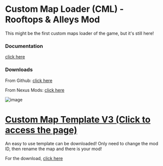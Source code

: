 # Custom Map Loader (CML) - Rooftops & Alleys Mod

This might be the first custom maps loader of the game, but it's still here!

### Documentation

[click here](https://rna-modding.gitbook.io/doc/custom-maps/map-loaders/install-custom-maps-loader)

### Downloads

From Github: [click here](https://github.com/LoulouNoLegend/CustomMapLoader-RooftopsAndAlleys/releases)

From Nexus Mods: [click here](https://www.nexusmods.com/rooftopsandalleystheparkourgame/mods/28)

![image](https://github.com/user-attachments/assets/f61c50f6-2759-4996-899b-96293bc76d6c)



# [Custom Map Template V3 (Click to access the page)](https://github.com/LoulouNoLegend/RNA-CustomMapTemplate)

An easy to use template can be downloaded! Only need to change the mod ID, then rename the map and there is your mod!

For the download, [click here](https://github.com/LoulouNoLegend/CustomMapLoader-RooftopsAndAlleys/releases/download/PB8/CustomMapTemplate-v3.zip)
